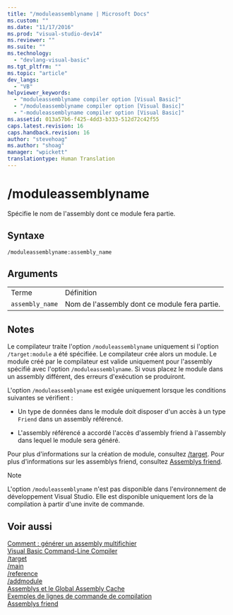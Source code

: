 ```yaml
---
title: "/moduleassemblyname | Microsoft Docs"
ms.custom: ""
ms.date: "11/17/2016"
ms.prod: "visual-studio-dev14"
ms.reviewer: ""
ms.suite: ""
ms.technology: 
  - "devlang-visual-basic"
ms.tgt_pltfrm: ""
ms.topic: "article"
dev_langs: 
  - "VB"
helpviewer_keywords: 
  - "moduleassemblyname compiler option [Visual Basic]"
  - "/moduleassemblyname compiler option [Visual Basic]"
  - "-moduleassemblyname compiler option [Visual Basic]"
ms.assetid: 013a57b6-f425-4dd3-b333-512d72c42f55
caps.latest.revision: 16
caps.handback.revision: 16
author: "stevehoag"
ms.author: "shoag"
manager: "wpickett"
translationtype: Human Translation
---
```

# /moduleassemblyname
Spécifie le nom de l'assembly dont ce module fera partie.  
  
## Syntaxe  
  
```  
/moduleassemblyname:assembly_name  
```  
  
## Arguments  
  
|||  
|-|-|  
|Terme|Définition|  
|`assembly_name`|Nom de l'assembly dont ce module fera partie.|  
  
## Notes  
 Le compilateur traite l'option `/moduleassemblyname` uniquement si l'option `/target:module` a été spécifiée.  Le compilateur crée alors un module.  Le module créé par le compilateur est valide uniquement pour l'assembly spécifié avec l'option `/moduleassemblyname`.  Si vous placez le module dans un assembly différent, des erreurs d'exécution se produiront.  
  
 L'option `/moduleassemblyname` est exigée uniquement lorsque les conditions suivantes se vérifient :  
  
-   Un type de données dans le module doit disposer d'un accès à un type `Friend` dans un assembly référencé.  
  
-   L'assembly référencé a accordé l'accès d'assembly friend à l'assembly dans lequel le module sera généré.  
  
 Pour plus d'informations sur la création de module, consultez [\/target](../../../visual-basic/reference/command-line-compiler/target.md).  Pour plus d'informations sur les assemblys friend, consultez [Assemblys friend](../Topic/Friend%20Assemblies%20\(C%23%20and%20Visual%20Basic\).md).  
  
> [!NOTE]
>  L'option `/moduleassemblyname` n'est pas disponible dans l'environnement de développement Visual Studio. Elle est disponible uniquement lors de la compilation à partir d'une invite de commande.  
  
## Voir aussi  
 [Comment : générer un assembly multifichier](../Topic/How%20to:%20Build%20a%20Multifile%20Assembly.md)   
 [Visual Basic Command\-Line Compiler](../../../visual-basic/reference/command-line-compiler/index.md)   
 [\/target](../../../visual-basic/reference/command-line-compiler/target.md)   
 [\/main](../../../visual-basic/reference/command-line-compiler/main.md)   
 [\/reference](../../../visual-basic/reference/command-line-compiler/reference.md)   
 [\/addmodule](../../../visual-basic/reference/command-line-compiler/addmodule.md)   
 [Assemblys et le Global Assembly Cache](../Topic/Assemblies%20and%20the%20Global%20Assembly%20Cache%20\(C%23%20and%20Visual%20Basic\).md)   
 [Exemples de lignes de commande de compilation](../../../visual-basic/reference/command-line-compiler/sample-compilation-command-lines.md)   
 [Assemblys friend](../Topic/Friend%20Assemblies%20\(C%23%20and%20Visual%20Basic\).md)